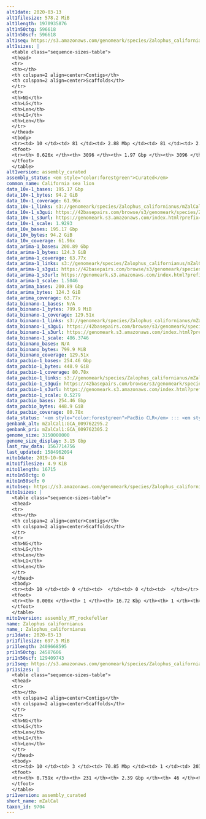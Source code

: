 ```yaml
---
alt1date: 2020-03-13
alt1filesize: 578.2 MiB
alt1length: 1970935876
alt1n50ctg: 596618
alt1n50scf: 596618
alt1seq: https://s3.amazonaws.com/genomeark/species/Zalophus_californianus/mZalCal1/assembly_curated/mZalCal1.alt.cur.20200313.fasta.gz
alt1sizes: |
  <table class="sequence-sizes-table">
  <thead>
  <tr>
  <th></th>
  <th colspan=2 align=center>Contigs</th>
  <th colspan=2 align=center>Scaffolds</th>
  </tr>
  <tr>
  <th>NG</th>
  <th>LG</th>
  <th>Len</th>
  <th>LG</th>
  <th>Len</th>
  </tr>
  </thead>
  <tbody>
  <tr><td> 10 </td><td> 81 </td><td> 2.88 Mbp </td><td> 81 </td><td> 2.88 Mbp </td></tr>  <tr><td> 20 </td><td> 215 </td><td> 1.99 Mbp </td><td> 215 </td><td> 1.99 Mbp </td></tr>  <tr><td> 30 </td><td> 406 </td><td> 1.39 Mbp </td><td> 406 </td><td> 1.39 Mbp </td></tr>  <tr><td> 40 </td><td> 680 </td><td> 0.97 Mbp </td><td> 680 </td><td> 0.97 Mbp </td></tr>  <tr style="background-color:#cccccc;"><td> 50 </td><td> 1089 </td><td> 0.60 Mbp </td><td> 1089 </td><td> 0.60 Mbp </td></tr>  <tr><td> 60 </td><td> 2055 </td><td> 145.88 Kbp </td><td> 2055 </td><td> 145.88 Kbp </td></tr>  <tr><td> 70 </td><td> 0 </td><td>  </td><td> 0 </td><td>  </td></tr>  <tr><td> 80 </td><td> 0 </td><td>  </td><td> 0 </td><td>  </td></tr>  <tr><td> 90 </td><td> 0 </td><td>  </td><td> 0 </td><td>  </td></tr>  <tr><td> 100 </td><td> 0 </td><td>  </td><td> 0 </td><td>  </td></tr>  </tbody>
  <tfoot>
  <tr><th> 0.626x </th><th> 3096 </th><th> 1.97 Gbp </th><th> 3096 </th><th> 1.97 Gbp </th></tr>
  </tfoot>
  </table>
alt1version: assembly_curated
assembly_status: <em style="color:forestgreen">Curated</em>
common_name: California sea lion
data_10x-1_bases: 195.17 Gbp
data_10x-1_bytes: 94.2 GiB
data_10x-1_coverage: 61.96x
data_10x-1_links: s3://genomeark/species/Zalophus_californianus/mZalCal1/genomic_data/10x/<br>
data_10x-1_s3gui: https://42basepairs.com/browse/s3/genomeark/species/Zalophus_californianus/mZalCal1/genomic_data/10x/
data_10x-1_s3url: https://genomeark.s3.amazonaws.com/index.html?prefix=species/Zalophus_californianus/mZalCal1/genomic_data/10x/
data_10x-1_scale: 1.9293
data_10x_bases: 195.17 Gbp
data_10x_bytes: 94.2 GiB
data_10x_coverage: 61.96x
data_arima-1_bases: 200.89 Gbp
data_arima-1_bytes: 124.3 GiB
data_arima-1_coverage: 63.77x
data_arima-1_links: s3://genomeark/species/Zalophus_californianus/mZalCal1/genomic_data/arima/<br>
data_arima-1_s3gui: https://42basepairs.com/browse/s3/genomeark/species/Zalophus_californianus/mZalCal1/genomic_data/arima/
data_arima-1_s3url: https://genomeark.s3.amazonaws.com/index.html?prefix=species/Zalophus_californianus/mZalCal1/genomic_data/arima/
data_arima-1_scale: 1.5046
data_arima_bases: 200.89 Gbp
data_arima_bytes: 124.3 GiB
data_arima_coverage: 63.77x
data_bionano-1_bases: N/A
data_bionano-1_bytes: 799.9 MiB
data_bionano-1_coverage: 129.51x
data_bionano-1_links: s3://genomeark/species/Zalophus_californianus/mZalCal1/genomic_data/bionano/<br>
data_bionano-1_s3gui: https://42basepairs.com/browse/s3/genomeark/species/Zalophus_californianus/mZalCal1/genomic_data/bionano/
data_bionano-1_s3url: https://genomeark.s3.amazonaws.com/index.html?prefix=species/Zalophus_californianus/mZalCal1/genomic_data/bionano/
data_bionano-1_scale: 486.3746
data_bionano_bases: N/A
data_bionano_bytes: 799.9 MiB
data_bionano_coverage: 129.51x
data_pacbio-1_bases: 254.46 Gbp
data_pacbio-1_bytes: 448.9 GiB
data_pacbio-1_coverage: 80.78x
data_pacbio-1_links: s3://genomeark/species/Zalophus_californianus/mZalCal1/genomic_data/pacbio/<br>
data_pacbio-1_s3gui: https://42basepairs.com/browse/s3/genomeark/species/Zalophus_californianus/mZalCal1/genomic_data/pacbio/
data_pacbio-1_s3url: https://genomeark.s3.amazonaws.com/index.html?prefix=species/Zalophus_californianus/mZalCal1/genomic_data/pacbio/
data_pacbio-1_scale: 0.5279
data_pacbio_bases: 254.46 Gbp
data_pacbio_bytes: 448.9 GiB
data_pacbio_coverage: 80.78x
data_status: '<em style="color:forestgreen">PacBio CLR</em> ::: <em style="color:forestgreen">10x</em> ::: <em style="color:forestgreen">Arima</em>'
genbank_alt: mZalCal1:GCA_009762295.2
genbank_pri: mZalCal1:GCA_009762305.2
genome_size: 3150000000
genome_size_display: 3.15 Gbp
last_raw_data: 1567714756
last_updated: 1584962094
mito1date: 2019-10-04
mito1filesize: 4.9 KiB
mito1length: 16715
mito1n50ctg: 0
mito1n50scf: 0
mito1seq: https://s3.amazonaws.com/genomeark/species/Zalophus_californianus/mZalCal1/assembly_MT_rockefeller/mZalCal1.MT.20191004.fasta.gz
mito1sizes: |
  <table class="sequence-sizes-table">
  <thead>
  <tr>
  <th></th>
  <th colspan=2 align=center>Contigs</th>
  <th colspan=2 align=center>Scaffolds</th>
  </tr>
  <tr>
  <th>NG</th>
  <th>LG</th>
  <th>Len</th>
  <th>LG</th>
  <th>Len</th>
  </tr>
  </thead>
  <tbody>
  <tr><td> 10 </td><td> 0 </td><td>  </td><td> 0 </td><td>  </td></tr>  <tr><td> 20 </td><td> 0 </td><td>  </td><td> 0 </td><td>  </td></tr>  <tr><td> 30 </td><td> 0 </td><td>  </td><td> 0 </td><td>  </td></tr>  <tr><td> 40 </td><td> 0 </td><td>  </td><td> 0 </td><td>  </td></tr>  <tr style="background-color:#cccccc;"><td> 50 </td><td> 0 </td><td style="background-color:#ff8888;">  </td><td> 0 </td><td style="background-color:#ff8888;">  </td></tr>  <tr><td> 60 </td><td> 0 </td><td>  </td><td> 0 </td><td>  </td></tr>  <tr><td> 70 </td><td> 0 </td><td>  </td><td> 0 </td><td>  </td></tr>  <tr><td> 80 </td><td> 0 </td><td>  </td><td> 0 </td><td>  </td></tr>  <tr><td> 90 </td><td> 0 </td><td>  </td><td> 0 </td><td>  </td></tr>  <tr><td> 100 </td><td> 0 </td><td>  </td><td> 0 </td><td>  </td></tr>  </tbody>
  <tfoot>
  <tr><th> 0.000x </th><th> 1 </th><th> 16.72 Kbp </th><th> 1 </th><th> 16.72 Kbp </th></tr>
  </tfoot>
  </table>
mito1version: assembly_MT_rockefeller
name: Zalophus californianus
name_: Zalophus_californianus
pri1date: 2020-03-13
pri1filesize: 697.5 MiB
pri1length: 2409668595
pri1n50ctg: 24587606
pri1n50scf: 129409743
pri1seq: https://s3.amazonaws.com/genomeark/species/Zalophus_californianus/mZalCal1/assembly_curated/mZalCal1.pri.cur.20200313.fasta.gz
pri1sizes: |
  <table class="sequence-sizes-table">
  <thead>
  <tr>
  <th></th>
  <th colspan=2 align=center>Contigs</th>
  <th colspan=2 align=center>Scaffolds</th>
  </tr>
  <tr>
  <th>NG</th>
  <th>LG</th>
  <th>Len</th>
  <th>LG</th>
  <th>Len</th>
  </tr>
  </thead>
  <tbody>
  <tr><td> 10 </td><td> 3 </td><td> 70.85 Mbp </td><td> 1 </td><td> 203.41 Mbp </td></tr>  <tr><td> 20 </td><td> 9 </td><td> 48.36 Mbp </td><td> 3 </td><td> 191.60 Mbp </td></tr>  <tr><td> 30 </td><td> 16 </td><td> 40.52 Mbp </td><td> 4 </td><td> 154.43 Mbp </td></tr>  <tr><td> 40 </td><td> 25 </td><td> 30.66 Mbp </td><td> 7 </td><td> 140.58 Mbp </td></tr>  <tr style="background-color:#cccccc;"><td> 50 </td><td> 36 </td><td style="background-color:#88ff88;"> 24.59 Mbp </td><td> 9 </td><td style="background-color:#88ff88;"> 129.41 Mbp </td></tr>  <tr><td> 60 </td><td> 53 </td><td> 14.65 Mbp </td><td> 11 </td><td> 113.59 Mbp </td></tr>  <tr><td> 70 </td><td> 83 </td><td> 7.13 Mbp </td><td> 15 </td><td> 89.16 Mbp </td></tr>  <tr><td> 80 </td><td> 0 </td><td>  </td><td> 0 </td><td>  </td></tr>  <tr><td> 90 </td><td> 0 </td><td>  </td><td> 0 </td><td>  </td></tr>  <tr><td> 100 </td><td> 0 </td><td>  </td><td> 0 </td><td>  </td></tr>  </tbody>
  <tfoot>
  <tr><th> 0.759x </th><th> 231 </th><th> 2.39 Gbp </th><th> 46 </th><th> 2.41 Gbp </th></tr>
  </tfoot>
  </table>
pri1version: assembly_curated
short_name: mZalCal
taxon_id: 9704
---
```

